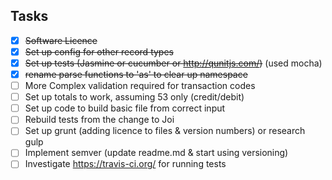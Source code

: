 Tasks
------
 - [x] ~~Software Licence~~
 - [x] ~~Set up config for other record types~~
 - [x] ~~Set up tests (Jasmine or cucumber or http://qunitjs.com/)~~ (used mocha)
 - [x] ~~rename parse functions to 'as' to clear up namespace~~
 - [ ] More Complex validation required for transaction codes
 - [ ] Set up totals to work, assuming 53 only (credit/debit)
 - [ ] Set up code to build basic file from correct input
 - [ ] Rebuild tests from the change to Joi
 - [ ] Set up grunt (adding licence to files & version numbers) or research gulp
 - [ ] Implement semver (update readme.md & start using versioning)
 - [ ] Investigate https://travis-ci.org/ for running tests

